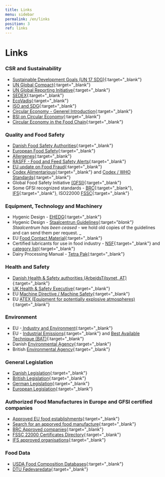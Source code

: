 ```yaml
---
title: Links
menu: sidebar
permalink: /en/links
position: 3
ref: links
---
```


# Links

### CSR and Sustainability 

* [Sustainable Development Goals (UN 17 SDG)][22]{:target="_blank"}
* [UN Global Compact][23]{:target="_blank"}
* [UN Global Reporting Initiative][24]{:target="_blank"}
* [SEDEX][25]{:target="_blank"}
* [EcoVadis][26]{:target="_blank"}
* [ISO and SDG][27]{:target="_blank"}
* [Circular Economy - Generel Introduction][28]{:target="_blank"}
* [BSI on Circular Economy][29]{:target="_blank"}
* [Circular Economy in the Food Chain][30]{:target="_blank"}

### Quality and Food Safety 

* [Danish Food Safety Authorities][32]{:target="_blank"}
* [European Food Safety][33]{:target="_blank"}
* [Allergenes][34]{:target="_blank"}
* [RASFF - Food and Feed Safety Alerts][35]{:target="_blank"}
* [EU update on Food Fraud][36]{:target="_blank"}
* [Codex Alimentarious][37]{:target="_blank"} and [Codex / WHO Standards][38]{:target="_blank"}
* Global Food Safety Initiative [(GFSI)][39]{:target="_blank"}
* Some GFSI recognized standards - [BRC][40]{:target="_blank"}, [IFS][41]{:target="_blank"}, ISO22000 [FSSC][42]{:target="_blank"}

### Equipment, Technology and Machinery 

* Hygenic Design - [EHEDG][44]{:target="_blank"}
* Hygenic Design - [Staalcentrun Guidelines][45]{:target="_blank"} Staalcentrum has been ceased -_ we hold old copies of the guidelines and can send them per request. _
* EU [Food Contact Material][46]{:target="_blank"}
* Certified lubricants for use in food industry - [NSF][47]{:target="_blank"} and [category list][48]{:target="_blank"}
* Dairy Processing Manual - [Tetra Pak][49]{:target="_blank"}

### Health and Safety 

* [Danish Health & Safety authorities (ArbejdsTilsynet, AT)][50]{:target="_blank"}
* [UK Health & Safety Executive][51]{:target="_blank"}
* EU [Machine Directive / Machine Safety][52]{:target="_blank"}
* EU [ATEX (Equipment for potentially explosive atmospheres)][53]{:target="_blank"}

### Environment

* EU -[ Industry and Environment][55]{:target="_blank"}
* EU - [Industrial Emissions][56]{:target="_blank"} and [Best Available Technique (BAT)][57]{:target="_blank"}
* Danish [Environmental Agency][58]{:target="_blank"}
* British [Environmental Agency][59]{:target="_blank"}

### General Legislation

* [Danish Legislation][60]{:target="_blank"}
* [British Legislation][61]{:target="_blank"}
* [German Legislation][62]{:target="_blank"}
* [European Legislation][63]{:target="_blank"}

### Authorized Food Manufactures in Europe and GFSI certified companies

* [Approved EU food establishments][64]{:target="_blank"}
* [Search for an apporved food manufacture][65]{:target="_blank"}
* [BRC Approved companies][66]{:target="_blank"}
* [FSSC 22000 Certificates Directory][67]{:target="_blank"}
* [IFS approved organisations][68]{:target="_blank"}

### Food Data 

* [USDA Food Composition Databases][69]{:target="_blank"}
* [DTU Fødevaredata][70]{:target="_blank"}

[21]: /assets/images/SDG.png#w255#pull-right "Sdg"
[22]: https://sdgs.un.org/goals "https://sdgs.un.org/goals"
[23]: https://www.unglobalcompact.org/ "https://www.unglobalcompact.org/"
[24]: https://www.globalreporting.org/ "https://www.globalreporting.org/"
[25]: https://www.sedex.com/ "https://www.sedex.com/"
[26]: https://ecovadis.com/ "https://ecovadis.com/"
[27]: https://www.iso.org/sdgs.html "https://www.iso.org/sdgs.html"
[28]: https://www.ellenmacarthurfoundation.org/circular-economy/concept "https://www.ellenmacarthurfoundation.org/circular-economy/concept"
[29]: https://www.bsigroup.com/en-GB/standards/benefits-of-using-standards/becoming-more-sustainable-with-standards/BS8001-Circular-Economy/ "https://www.bsigroup.com/en-GB/standards/benefits-of-using-standards/becoming-more-sustainable-with-standards/BS8001-Circular-Economy/"
[30]: https://circulareconomy.fooddrinkeurope.eu/manufacturing/ "https://circulareconomy.fooddrinkeurope.eu/manufacturing/"
[31]: /assets/images/00%20About.jpg#w255#pull-right "00 About"
[32]: https://www.foedevarestyrelsen.dk/Sider/forside.aspx "https://www.foedevarestyrelsen.dk/Sider/forside.aspx"
[33]: http://ec.europa.eu/food/index_en.htm "http://ec.europa.eu/food/index_en.htm"
[34]: http://farrp.unl.edu/reg-sit-food-allergens "http://farrp.unl.edu/reg-sit-food-allergens"
[35]: http://ec.europa.eu/food/safety/rasff/index_en.htm "http://ec.europa.eu/food/safety/rasff/index_en.htm"
[36]: https://ec.europa.eu/knowledge4policy/food-fraud-quality_en "https://ec.europa.eu/knowledge4policy/food-fraud-quality_en"
[37]: hhttp://www.fao.org/fao-who-codexalimentarius/codex-home/en/ "http://www.fao.org/fao-who-codexalimentarius/codex-home/en/"
[38]: http://www.fao.org/fao-who-codexalimentarius/standards/list-of-standards/en/ "http://www.fao.org/fao-who-codexalimentarius/standards/list-of-standards/en/"
[39]: http://www.mygfsi.com/ "http://www.mygfsi.com/"
[40]: https://www.brcgs.com/ "https://www.brcgs.com/"
[41]: https://www.ifs-certification.com/index.php/en/standards "https://www.ifs-certification.com/index.php/en/standards"
[42]: http://www.fssc22000.com/documents/home.xml?lang=en "http://www.fssc22000.com/documents/home.xml?lang=en"
[43]: /assets/images/EHEDG.png#w255#pull-right "Ehedg"
[44]: http://www.ehedg.org/?nr=9&lang=en "http://www.ehedg.org/?nr=9&lang=en"
[45]: http://staalcentrum.dk/VidenTANK/industriens_guidelines.htm "http://staalcentrum.dk/VidenTANK/industriens_guidelines.htm"
[46]: http://ec.europa.eu/food/safety/chemical_safety/food_contact_materials/index_en.htm "http://ec.europa.eu/food/safety/chemical_safety/food_contact_materials/index_en.htm"
[47]: http://info.nsf.org/Certified/iso_21469/ "http://info.nsf.org/Certified/iso_21469/"
[48]: http://info.nsf.org/USDA/categories.html#P1 "http://info.nsf.org/USDA/categories.html#P1"
[49]: http://www.dairyprocessinghandbook.com/ "http://www.dairyprocessinghandbook.com/"
[50]: https://at.dk/en "https://at.dk/en"
[51]: http://www.hse.gov.uk/ "http://www.hse.gov.uk/"
[52]: http://ec.europa.eu/growth/sectors/mechanical-engineering/machinery/index_en.htm "http://ec.europa.eu/growth/sectors/mechanical-engineering/machinery/index_en.htm"
[53]: http://ec.europa.eu/growth/sectors/mechanical-engineering/atex/index_en.htm "http://ec.europa.eu/growth/sectors/mechanical-engineering/atex/index_en.htm"
[54]: /assets/images/Bæredygtighed.png#w255#pull-right "Bæredygtighed"
[55]: http://ec.europa.eu/environment/industry/index_en.htm "http://ec.europa.eu/environment/industry/index_en.htm"
[56]: http://ec.europa.eu/environment/industry/stationary/index.htm "http://ec.europa.eu/environment/industry/stationary/index.htm"
[57]: http://eippcb.jrc.ec.europa.eu/reference/ "http://eippcb.jrc.ec.europa.eu/reference/"
[58]: http://eng.mst.dk/ "http://eng.mst.dk/"
[59]: https://www.gov.uk/government/organisations/environment-agency/services-information "https://www.gov.uk/government/organisations/environment-agency/services-information"
[60]: https://www.retsinformation.dk/ "https://www.retsinformation.dk/"
[61]: http://www.legislation.gov.uk/ "http://www.legislation.gov.uk/"
[62]: http://www.gesetze-im-internet.de/index.html "http://www.gesetze-im-internet.de/index.html"
[63]: http://eur-lex.europa.eu/RECH_legislation.do?ihmlang=en "http://eur-lex.europa.eu/RECH_legislation.do?ihmlang=en"
[64]: http://ec.europa.eu/food/safety/biosafety/food_hygiene/eu_food_establishments/index_en.htm "http://ec.europa.eu/food/safety/biosafety/food_hygiene/eu_food_establishments/index_en.htm"
[65]: http://www.eucode.info/ "http://www.eucode.info/"
[66]: http://www.brcdirectory.co.uk/ "http://www.brcdirectory.co.uk/"
[67]: https://www.fssc22000.com/certified-organizations/# "https://www.fssc22000.com/certified-organizations/#"
[68]: https://www.ifs-certification.com/index.php/en/?SID=204a0cb9a0fc3e8bfecf4f8de4f93d98&page=home&content=pruefinstitute_detail&desc=institutes&language=english&id=362 "https://www.ifs-certification.com/index.php/en/?SID=204a0cb9a0fc3e8bfecf4f8de4f93d98&page=home&content=pruefinstitute_detail&desc=institutes&language=english&id=362"
[69]: https://ndb.nal.usda.gov/ndb/search/list "https://ndb.nal.usda.gov/ndb/search/list"
[70]: http://frida.fooddata.dk/index.php?lang=en "http://frida.fooddata.dk/index.php?lang=en"
